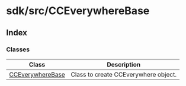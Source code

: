 # sdk/src/CCEverywhereBase

## Index

### Classes

| Class | Description |
| ------ | ------ |
| [CCEverywhereBase](classes/CCEverywhereBase.md) | Class to create CCEverywhere object. |
